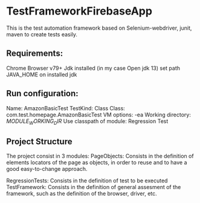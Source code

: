 # TestFrameworkFirebaseApp
This is the test automation framework based on Selenium-webdriver, junit, maven to create tests easily.



## Requirements:
  Chrome Browser v79+
  Jdk installed (in my case Open jdk 13)
set path JAVA_HOME on installed jdk 

## Run configuration:
  Name: AmazonBasicTest
  TestKind: Class
  Class: com.test.homepage.AmazonBasicTest
  VM options: -ea
  Working directory: $MODULE_WORKING_DIR$
  Use classpath of module: Regression Test


## Project Structure
The project consist in 3 modules:
  PageObjects: Consists in the definition of elements locators of the page as objects, in order to reuse and to have a good easy-to-change approach.
  
  RegressionTests: Consists in the definition of test to be executed
  TestFramework: Consists in the definition of general assesment of the framework, such as the definition of the browser, driver, etc.
